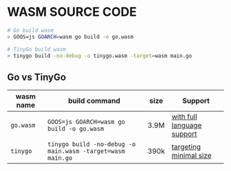 # WASM SOURCE CODE

```bash
# Go build wasm
> GOOS=js GOARCH=wasm go build -o go.wasm

# TinyGo build wasm
> tinygo build -no-debug -o tinygo.wasm -target=wasm main.go
```

## Go vs TinyGo

| wasm name | build command | size | Support |
| -- | --  | -- | -- |
| `go.wasm` | `GOOS=js GOARCH=wasm go build -o go.wasm` | 3.9M | [with full language support](https://github.com/golang/go/wiki/WebAssembly#getting-started) |
| `tinygo` | `tinygo build -no-debug -o main.wasm -target=wasm main.go` | 390k | [targeting minimal size](https://tinygo.org/docs/reference/lang-support/stdlib/) |


